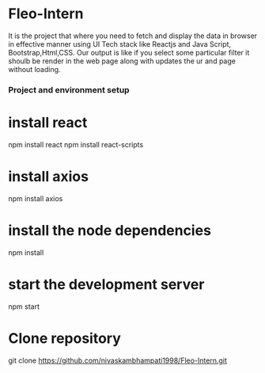 # Fleo-Intern

It is the project that where you need to fetch and display the data in browser in effective manner using UI Tech stack like Reactjs and Java Script, Bootstrap,Html,CSS. Our output is like if you select some particular filter it shoulb be render in the web page along with updates the ur and page without loading.

### Project and environment setup

# install react
npm install react 
npm install react-scripts

# install axios
npm install axios

# install the node dependencies
npm install


# start the development server
npm start


# Clone repository
git clone https://github.com/nivaskambhampati1998/Fleo-Intern.git

